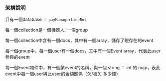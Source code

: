 ### 架構說明

只有一個database ： `payManagerLineBot`

每一個collection是一個機器人, 一個group

每一個collection中含有一個docs，其中有一個array，儲存了現存在的event

每一個group中，每一個user有一個docs，其中有一個Event array，代表此user參與的event

每一個Event物件中，有一個該event的名稱，與一個 string ： int 的 map，表此event中每一個user與此user的金額關係（欠/被欠 多少錢）

